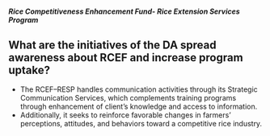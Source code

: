 ##### Rice Competitiveness Enhancement Fund- Rice Extension Services Program

## What are the initiatives of the DA spread awareness about RCEF and increase program uptake?


 - The RCEF–RESP handles communication activities through its Strategic Communication Services, which complements training programs through enhancement of client’s knowledge and access to information. 
 - Additionally, it seeks to reinforce favorable changes in farmers’ perceptions, attitudes, and behaviors toward a competitive rice industry.
